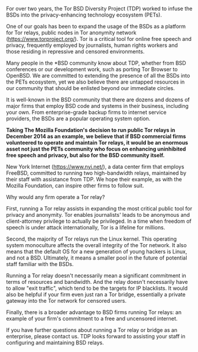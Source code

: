 For over two years, the Tor BSD Diversity Project (TDP) worked to infuse the BSDs into the privacy-enhancing technology ecosystem (PETs).

One of our goals has been to expand the usage of the BSDs as a platform for Tor relays, public nodes in Tor anonymity network (https://www.torproject.org/). Tor is a critical tool for online free speech and privacy, frequently employed by journalists, human rights workers and those residing in repressive and censored environments.

Many people in the *BSD community know about TDP, whether from BSD conferences or our development work, such as porting Tor Browser to OpenBSD. We are committed to extending the presence of all the BSDs into the PETs ecosystem, yet we also believe there are untapped resources in our community that should be enlisted beyond our immediate circles.

It is well-known in the BSD community that there are dozens and dozens of major firms that employ BSD code and systems in their business, including your own. From enterprise-grade backup firms to internet service providers, the BSDs are a popular operating system option.

__Taking The Mozilla Foundation's decision to run public Tor relays in December 2014 as an example, we believe that if BSD commercial firms volunteered to operate and maintain Tor relays, it would be an enormous asset not just the PETs community who focus on enhancing uninhibited free speech and privacy, but also for the BSD community itself.__


New York Internet (https://www.nyi.net/), a data center firm that employs FreeBSD, committed to running two high-bandwidth relays, maintained by their staff with assistance from TDP. We hope their example, as with the Mozilla Foundation, can inspire other firms to follow suit.

Why would any firm operate a Tor relay?
 
First, running a Tor relay assists in expanding the most critical public tool for privacy and anonymity. Tor enables journalists' leads to be anonymous and client-attorney privilege to actually be privileged. In a time when freedom of speech is under attack internationally, Tor is a lifeline for millions.

Second, the majority of Tor relays run the Linux kernel. This operating system monoculture affects the overall integrity of the Tor network. It also means that the default OS for a new generation of young hackers is Linux, and not a BSD. Ultimately, it means a smaller pool in the future of potential staff familiar with the BSDs.

Running a Tor relay doesn't necessarily mean a significant commitment in terms of resources and bandwidth. And the relay doesn't necessarily have to allow "exit traffic", which tend to be the targets for IP blacklists. It would also be helpful if your firm even just ran a Tor bridge, essentially a private gateway into the Tor network for censored users.

Finally, there is a broader advantage to BSD firms running Tor relays: an example of your firm's commitment to a free and uncensored internet.

If you have further questions about running a Tor relay or bridge as an enterprise, please contact us. TDP looks forward to assisting your staff in configuring and maintaining BSD relays.
